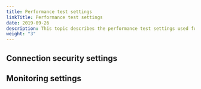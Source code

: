 ```yaml
---
title: Performance test settings
linkTitle: Performance test settings
date: 2019-09-26
description: This topic describes the performance test settings used for capacity planning
weight: "3"
---
```


## Connection security settings

## Monitoring settings